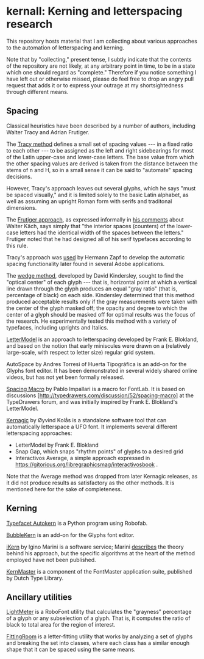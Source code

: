 kernall: Kerning and letterspacing research
===========================================

This repository hosts material that I am collecting about various
approaches to the automation of letterspacing and kerning.

Note that by "collecting," present tense, I subtly indicate that
the contents of the repository are not likely, at any arbitrary point
in time, to be in a state which one should regard as "complete."
Therefore if you notice something I have left out or otherwise missed,
please do feel free to drop an angry pull request that adds it or to
express your outrage at my shortsightedness through different means.

Spacing
-------

Classical heuristics have been described by a number of authors,
including Walter Tracy and Adrian Frutiger.

The [Tracy method](tracy.md) defines a small set of spacing values --- in
a fixed ratio to each other --- to be assigned as the left and right
sidebearings for most of the Latin upper-case and lower-case letters.
The base value from which the other spacing values are derived is
taken from the distance between the stems of n and H, so in a small
sense it can be said to "automate" spacing decisions.

However, Tracy's approach leaves out several glyphs, which he says
"must be spaced visually," and it is limited solely to the basic Latin
alphabet, as well as assuming an upright Roman form with serifs and
traditonal dimensions.

The [Frutiger approach](frutiger.md), as expressed informally in [his
comments](http://www.linotype.com/793-12659/walterkaechs.html) about
Walter Käch, says simply that "the interior spaces (counters) of the
lower-case letters had the identical width of the spaces between the
letters."  Frutiger noted that he had designed all of his serif typefaces
according to this rule.


Tracy's approach was [used](http://web.archive.org/web/20081008042010/http://www.typophile.com/node/31468) by Hermann Zapf to develop the automatic
spacing functionality later found in several Adobe applications.

The [wedge method](kindersley.md), developed by David Kindersley, sought to find the
"optical center" of each glyph --- that is, horizontal point at which a
vertical line drawn through the glyph produces an equal "gray ratio"
(that is, percentage of black) on each side.  Kindersley determined
that this method produced acceptable results only if the gray
measurements were taken with the center of the glyph masked off; the
opacity and degree to which the center of a glyph should be masked off
for optimal results was the focus of the research.  He experimentally
tested this method with a variety of typefaces, including uprights and Italics.

[LetterModel](lettermodel.md) is an approach to
letterspacing developed by Frank E. Blokland, and based on the notion
that early miniscules were drawn on a (relatively large-scale, with
respect to letter size) regular grid system.

AutoSpace by Andres Torresi of Huerta Tipográfica is an add-on for the
Glyphs font editor.  It has been demonstrated in several widely
shared online videos, but has not yet been formally released.

[Spacing Macro](http://www.impallari.com/projects/overview/spacing-macro) by Pablo
Impallari is a macro for FontLab.  It is based on discussions
[http://typedrawers.com/discussion/52/spacing-macro] at the
TypeDrawers forum, and was initially inspired by Frank E. Blokland's LetterModel.

[Kernagic](https://github.com/hodefoting/kernagic) by Øyvind Kolås is a
standalone software tool that can automatically letterspace a UFO
font.  It implements several different letterspacing approaches:
* LetterModel by Frank E. Blokland
* Snap Gap, which snaps "rhythm points" of glyphs to a desired grid
* Interactivos Average, a simple approach expressed in
https://gitorious.org/libregraphicsmag/interactivosbook .

Note that the Average method was dropped from later Kernagic releases,
as it did not produce results as satisfactory as the other methods.
It is mentioned here for the sake of completeness.

Kerning
-------

[Typefacet
Autokern](http://charlesmchen.github.io/typefacet/topics/autokern/index.html)
is a Python program using Robofab.

[BubbleKern](https://github.com/Tosche/BubbleKern) is an add-on for the
Glyphs font editor.

[iKern](http://ikern.com/k1/) by Igino Marini is a software service;
Marini [describes](http://ikern.com/k1/ikern/the-ikern-theory/) the
theory behind his approach, but the specific algorithms at the heart
of the method employed have not been published.

[KernMaster](http://www.fontmaster.nl/) is a component of the
FontMaster application suite, published by Dutch Type Library.



Ancillary utilities
-------------------

[LightMeter](https://github.com/LettError/LightMeter) is a RoboFont
utility that calculates the "grayness" percentage of a glyph or any
subselection of a glyph.  That is, it computes the ratio of black to
total area for the region of interest.

[FittingRoom](https://github.com/skosch/fittingroom) is a
letter-fitting utility that works by analyzing a set of glyphs and
breaking the set into classes, where each class has a similar enough
shape that it can be spaced using the same means.
